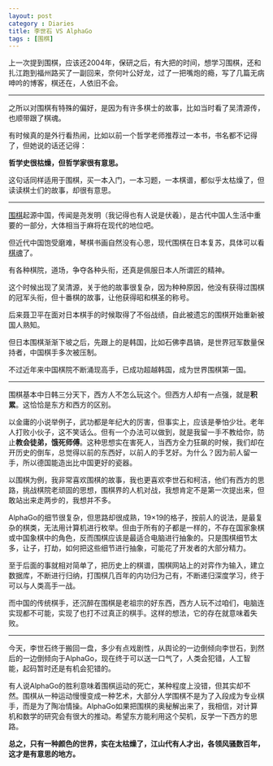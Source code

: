 ```yaml
---
layout: post
category : Diaries
title: 李世石 VS AlphaGo
tags : [围棋]
---
```


上一次提到围棋，应该还2004年，保研之后，有大把的时间，想学习围棋，还和扎江跑到福州路买了一副回来，奈何叶公好龙，过了一把嘴炮的瘾，写了几篇无病呻吟的博客，棋还在，人依旧不会。

---

之所以对围棋有特殊的偏好，是因为有许多棋士的故事，比如当时看了吴清源传，也顺带跟了棋魂。

有时候真的是外行看热闹，比如以前一个哲学老师推荐过一本书，书名都不记得了，但她说的话还记得：

**哲学史很枯燥，但哲学家很有意思。**

这句话同样适用于围棋，买一本入门，一本习题，一本棋谱，都似乎太枯燥了，但读读棋士们的故事，却很有意思。

---

[围棋](http://baike.baidu.com/link?url=S9_hCUNi8VOg4QPPb3-rmWIq9ykHwzB-LAeD_QmTxJ5izth_hMPiQnFMqD7FXE465OG1s4mPusjqApYr3FTgi3lKYNvWHx4yOUGS_Sh9XRi)起源中国，传闻是尧发明（我记得也有人说是伏羲），是古代中国人生活中重要的一部分，大体相当于麻将在现代的地位吧。

但近代中国饱受磨难，琴棋书画自然没有心思，现代围棋在日本复苏，具体可以看[棋魂](https://movie.douban.com/subject/1474243/)了。

有各种棋院，道场，争夺各种头衔，还真是佩服日本人所谓匠的精神。

这个时候出现了吴清源，关于他的故事很复杂，因为种种原因，他没有获得过围棋的冠军头衔，但十番棋的故事，让他获得昭和棋圣的称号。

后来聂卫平在面对日本棋手的时候取得了不俗战绩，自此被遗忘的围棋开始重新被国人熟知。

但日本围棋渐渐下坡之后，先跟上的是韩国，比如石佛李昌镐，是世界冠军数量保持者，中国棋手多次被压制。

不过近年来中国棋院不断涌现高手，已成功超越韩国，成为世界围棋第一国。

---

围棋基本中日韩三分天下，西方人不怎么玩这个。但西方人却有一点强，就是**积累**。这恰恰是东方和西方的区别。

以金庸的小说举例子，武功都是年纪大的厉害，但事实上，应该是拳怕少壮。老年人打败小伙子，这不笑话么。但有一个办法可以做到，就是我留一手不教给你，防止**教会徒弟，饿死师傅**。这种思想实在害死人，当西方全力狂飙的时候，我们却在开历史的倒车，总觉得以前的东西好，以前人的手艺好。为什么？因为前人留一手，所以德国能造出比中国更好的瓷器。

以围棋为例，我非常喜欢围棋的故事，我也更喜欢李世石和柯洁，他们有西方的思路，挑战棋院老顽固的思想，围棋界的人机对战，我想肯定不是第一次提出来，但敢站出来走两步的，我想并不多。

AlphaGo的细节很复杂，但思路却很成熟，19×19的格子，按前人的说法，是最复杂的棋类，无法用计算机进行枚举。但由于所有的子都是一样的，不存在国家象棋或中国象棋中的角色，反而围棋应该是最适合电脑进行抽象的。只是围棋细节太多，让子，打劫，如何把这些细节进行抽象，可能花了开发者的大部分精力。

至于后面的事就相对简单了，把历史上的棋谱，围棋网站上的对弈作为输入，建立数据库，不断进行归纳，打围棋几百年的内功归为己有，不断递归深度学习，终于可以与人类高手一战。

而中国的传统棋手，还沉醉在围棋是老祖宗的好东西，西方人玩不过咱们，电脑连实现都不可能，实现了也打不过真正的棋手。这样的想法，它的存在就意味着失败。

---

今天，李世石终于搬回一盘，多少有点戏剧性，从舆论的一边倒倾向李世石，到然后的一边倒倾向于AlphaGo，现在终于可以送一口气了，人类会犯错，人工智能，起码暂时还是有机会犯错的。

有人说AlphaGo的胜利意味着围棋运动的死亡，某种程度上没错，但其实却不然。围棋从一种运动慢慢变成一种艺术，大部分人学围棋不是为了入段成为专业棋手，而是为了陶冶情操。AlphaGo如果把围棋的奥秘解出来了，我相信，对计算机和数学的研究会有很大的推动。希望东方能利用这个契机，反学一下西方的思路。

**总之，只有一种颜色的世界，实在太枯燥了，江山代有人才出，各领风骚数百年，这才是有意思的地方。**

